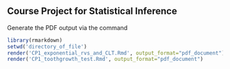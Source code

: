 ## Course Project for Statistical Inference

Generate the PDF output via the command

```r
library(rmarkdown)
setwd('directory_of_file')
render('CP1_exponential_rvs_and_CLT.Rmd', output_format="pdf_document")
render('CP1_toothgrowth_test.Rmd', output_format="pdf_document")
```